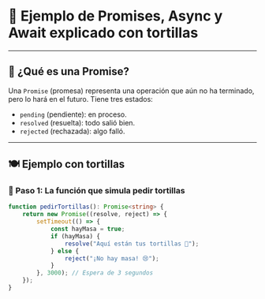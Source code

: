 # 🌮 Ejemplo de Promises, Async y Await explicado con tortillas
---

## 🧠 ¿Qué es una Promise?

Una `Promise` (promesa) representa una operación que aún no ha terminado, pero lo hará en el futuro. Tiene tres estados:

- `pending` (pendiente): en proceso.
- `resolved` (resuelta): todo salió bien.
- `rejected` (rechazada): algo falló.

---

## 🍽️ Ejemplo con tortillas

### 🧾 Paso 1: La función que simula pedir tortillas

```ts
function pedirTortillas(): Promise<string> {
    return new Promise((resolve, reject) => {
        setTimeout(() => {
            const hayMasa = true;
            if (hayMasa) {
                resolve("Aquí están tus tortillas 🌮");
            } else {
                reject("¡No hay masa! 😢");
            }
        }, 3000); // Espera de 3 segundos
    });
}

